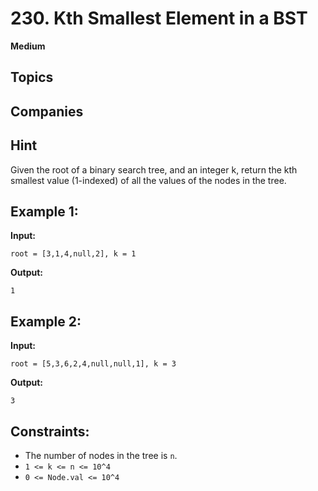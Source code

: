 # 230. Kth Smallest Element in a BST

**Medium**

## Topics

## Companies

## Hint

Given the root of a binary search tree, and an integer k, return the kth smallest value (1-indexed) of all the values of the nodes in the tree.

## Example 1:

**Input:** 
```
root = [3,1,4,null,2], k = 1
```
**Output:** 
```
1
```

## Example 2:

**Input:** 
```
root = [5,3,6,2,4,null,null,1], k = 3
```
**Output:** 
```
3
```

## Constraints:

- The number of nodes in the tree is `n`.
- `1 <= k <= n <= 10^4`
- `0 <= Node.val <= 10^4`